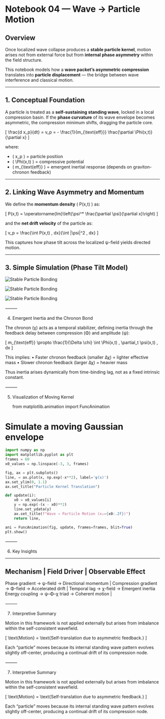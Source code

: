 # Notebook 04 — Wave → Particle Motion

## Overview

Once localized wave collapse produces a **stable particle kernel**, motion arises not from external force but from **internal phase asymmetry** within the field structure.  

This notebook models how a **wave packet’s asymmetric compression** translates into **particle displacement** — the bridge between wave interference and classical motion.

---

## 1. Conceptual Foundation

A particle is treated as a **self-sustaining standing wave**, locked in a local compression basin.
If the **phase curvature** of its wave envelope becomes asymmetric, the compression minimum shifts, dragging the particle core.

\[
\frac{d x_p}{dt} = v_p = - \frac{1}{m_{\text{eff}}} \frac{\partial \Phi(x,t)}{\partial x}
\]

where:
- \( x_p \) = particle position  
- \( \Phi(x,t) \) = compressive potential  
- \( m_{\text{eff}} \) = emergent inertial response (depends on graviton-chronon feedback)  

---

## 2. Linking Wave Asymmetry and Momentum

We define the **momentum density** \( P(x,t) \) as:

\[
P(x,t) = \operatorname{Im}\left(\psi^* \frac{\partial \psi}{\partial x}\right)
\]

and the **net drift velocity** of the particle as:

\[
v_p = \frac{\int P(x,t) \, dx}{\int |\psi|^2 \, dx}
\]

This captures how phase tilt across the localized ψ-field yields directed motion.

---

## 3. Simple Simulation (Phase Tilt Model)

![Stable Particle Bonding](../notebooks/4notebook01.png)

![Stable Particle Bonding](../notebooks/4notebook02.png)

![Stable Particle Bonding](../notebooks/4notebook03.png)

⸻

4. Emergent Inertia and the Chronon Bond

The chronon (χ) acts as a temporal stabilizer, defining inertia through the feedback delay between compression (Φ) and amplitude (ψ):

[
m_{\text{eff}} \propto \frac{1}{\Delta \chi} \int \Phi(x,t) , \partial_t \psi(x,t) , dx
]

This implies:
	•	Faster chronon feedback (smaller Δχ) = lighter effective mass
	•	Slower chronon feedback (larger Δχ) = heavier mass

Thus inertia arises dynamically from time-binding lag, not as a fixed intrinsic constant.

⸻

5. Visualization of Moving Kernel

   from matplotlib.animation import FuncAnimation

# Simulate a moving Gaussian envelope

```python
import numpy as np
import matplotlib.pyplot as plt
frames = 60
x0_values = np.linspace(-3, 3, frames)

fig, ax = plt.subplots()
line, = ax.plot(x, np.exp(-x**2), label='ψ(x)')
ax.set_ylim(0, 1.1)
ax.set_title("Particle Kernel Translation")

def update(i):
    x0 = x0_values[i]
    y = np.exp(-(x - x0)**2)
    line.set_ydata(y)
    ax.set_title(f"Wave → Particle Motion (x₀={x0:.2f})")
    return line,

ani = FuncAnimation(fig, update, frames=frames, blit=True)
plt.show()
```

⸻

6. Key Insights
 -------------------------------------
Mechanism | Field Driver | Observable Effect
--------------------------------------
Phase gradient -> ψ-field -> Directional momentum |
Compression gradient -> Φ-field -> Accelerated drift |
Temporal lag -> χ-field -> Emergent inertia
Energy coupling -> ψ–Φ–χ triad -> Coherent motion |


⸻

7. Interpretive Summary

Motion in this framework is not applied externally but arises from imbalance within the self-consistent wavefield.

[
\text{Motion} = \text{Self-translation due to asymmetric feedback.}
]

Each “particle” moves because its internal standing wave pattern evolves slightly off-center, producing a continual drift of its compression node.

⸻

7. Interpretive Summary

Motion in this framework is not applied externally but arises from imbalance within the self-consistent wavefield.

[
\text{Motion} = \text{Self-translation due to asymmetric feedback.}
]

Each “particle” moves because its internal standing wave pattern evolves slightly off-center, producing a continual drift of its compression node.
